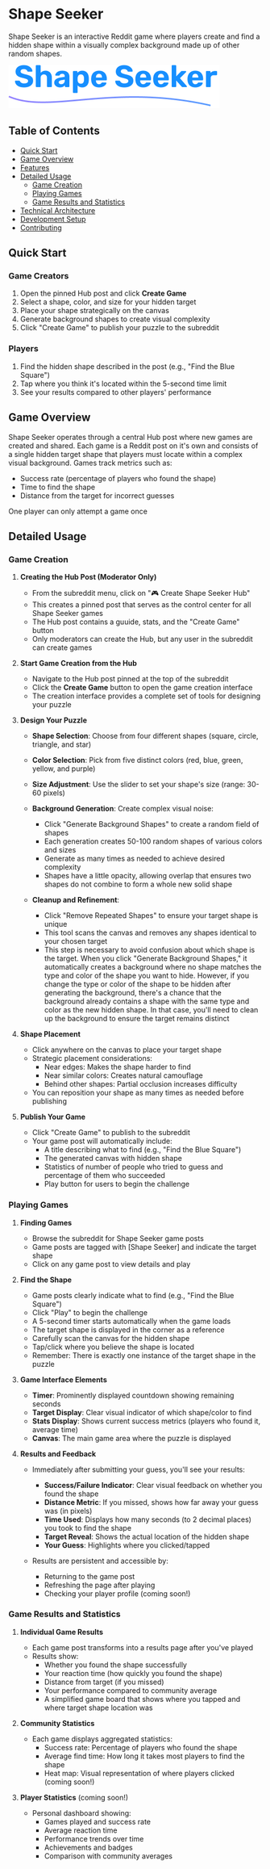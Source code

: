 # Shape Seeker

Shape Seeker is an interactive Reddit game where players create and find a hidden shape within a visually complex background made up of other random shapes.

![Shape Seeker Game](assets/title_text.png)

## Table of Contents
- [Quick Start](#quick-start)
- [Game Overview](#game-overview)
- [Features](#features)
- [Detailed Usage](#detailed-usage)
  - [Game Creation](#game-creation)
  - [Playing Games](#playing-games)
  - [Game Results and Statistics](#game-results-and-statistics)
- [Technical Architecture](#technical-architecture)
- [Development Setup](#development-setup)
- [Contributing](#contributing)

## Quick Start

### Game Creators
1. Open the pinned Hub post and click **Create Game**
2. Select a shape, color, and size for your hidden target
3. Place your shape strategically on the canvas
4. Generate background shapes to create visual complexity
5. Click "Create Game" to publish your puzzle to the subreddit

### Players
1. Find the hidden shape described in the post (e.g., "Find the Blue Square")
2. Tap where you think it's located within the 5-second time limit
3. See your results compared to other players' performance

## Game Overview

Shape Seeker operates through a central Hub post where new games are created and shared. Each game is a Reddit post on it's own and consists of a single hidden target shape that players must locate within a complex visual background. Games track metrics such as:

- Success rate (percentage of players who found the shape)
-  Time to find the shape
- Distance from the target for incorrect guesses

One player can only attempt a game once

## Detailed Usage

### Game Creation

1. **Creating the Hub Post (Moderator Only)**
    - From the subreddit menu, click on "🎮 Create Shape Seeker Hub"
    - This creates a pinned post that serves as the control center for all Shape Seeker games
    - The Hub post contains a guuide, stats, and the "Create Game" button
    - Only moderators can create the Hub, but any user in the subreddit can create games

2. **Start Game Creation from the Hub**
   - Navigate to the Hub post pinned at the top of the subreddit
   - Click the **Create Game** button to open the game creation interface
   - The creation interface provides a complete set of tools for designing your puzzle
   
3. **Design Your Puzzle**
   - **Shape Selection**: Choose from four different shapes (square, circle, triangle, and star)
   
   - **Color Selection**: Pick from five distinct colors (red, blue, green, yellow, and purple)
   
   - **Size Adjustment**: Use the slider to set your shape's size (range: 30-60 pixels)
   
   - **Background Generation**: Create complex visual noise:
     - Click "Generate Background Shapes" to create a random field of shapes
     - Each generation creates 50-100 random shapes of various colors and sizes
     - Generate as many times as needed to achieve desired complexity
     - Shapes have a little opacity, allowing overlap that ensures two shapes do not combine to form a whole new solid shape
   
   - **Cleanup and Refinement**:
     - Click "Remove Repeated Shapes" to ensure your target shape is unique
     - This tool scans the canvas and removes any shapes identical to your chosen target
     - This step is necessary to avoid confusion about which shape is the target. When you click "Generate Background Shapes," it automatically creates a background where no shape matches the type and color of the shape you want to hide. However, if you change the type or color of the shape to be hidden after generating the background, there's a chance that the background already contains a shape with the same type and color as the new hidden shape. In that case, you'll need to clean up the background to ensure the target remains distinct

4. **Shape Placement**
   - Click anywhere on the canvas to place your target shape
   - Strategic placement considerations:
     - Near edges: Makes the shape harder to find
     - Near similar colors: Creates natural camouflage
     - Behind other shapes: Partial occlusion increases difficulty
   - You can reposition your shape as many times as needed before publishing

5. **Publish Your Game**
   - Click "Create Game" to publish to the subreddit
   - Your game post will automatically include:
     - A title describing what to find (e.g., "Find the Blue Square")
     - The generated canvas with hidden shape
     - Statistics of number of people who tried to guess and percentage of them who succeeded
     - Play button for users to begin the challenge

### Playing Games

1. **Finding Games**
   - Browse the subreddit for Shape Seeker game posts
   - Game posts are tagged with [Shape Seeker] and indicate the target shape
   - Click on any game post to view details and play

2. **Find the Shape**
   - Game posts clearly indicate what to find (e.g., "Find the Blue Square")
   - Click "Play" to begin the challenge
   - A 5-second timer starts automatically when the game loads
   - The target shape is displayed in the corner as a reference
   - Carefully scan the canvas for the hidden shape
   - Tap/click where you believe the shape is located
   - Remember: There is exactly one instance of the target shape in the puzzle

3. **Game Interface Elements**
   - **Timer**: Prominently displayed countdown showing remaining seconds
   - **Target Display**: Clear visual indicator of which shape/color to find
   - **Stats Display**: Shows current success metrics (players who found it, average time)
   - **Canvas**: The main game area where the puzzle is displayed

4. **Results and Feedback**
   - Immediately after submitting your guess, you'll see your results:
     - **Success/Failure Indicator**: Clear visual feedback on whether you found the shape
     - **Distance Metric**: If you missed, shows how far away your guess was (in pixels)
     - **Time Used**: Displays how many seconds (to 2 decimal places) you took to find the shape
     - **Target Reveal**: Shows the actual location of the hidden shape
     - **Your Guess**: Highlights where you clicked/tapped
   
   - Results are persistent and accessible by:
     - Returning to the game post
     - Refreshing the page after playing
     - Checking your player profile (coming soon!)

### Game Results and Statistics

1. **Individual Game Results**
   - Each game post transforms into a results page after you've played
   - Results show:
     - Whether you found the shape successfully
     - Your reaction time (how quickly you found the shape)
     - Distance from target (if you missed)
     - Your performance compared to community average
     - A simplified game board that shows where you tapped and where target shape location was

2. **Community Statistics**
   - Each game displays aggregated statistics:
     - Success rate: Percentage of players who found the shape
     - Average find time: How long it takes most players to find the shape
     - Heat map: Visual representation of where players clicked (coming soon!)

3. **Player Statistics** (coming soon!)
   - Personal dashboard showing:
     - Games played and success rate
     - Average reaction time
     - Performance trends over time
     - Achievements and badges
     - Comparison with community averages